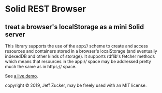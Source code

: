 # Solid REST Browser

## treat a browser's localStorage as a mini Solid server

This library supports the use of the app:// scheme to create and access resources and containers stored in a browser's localStorage (and eventually indexedDB and other kinds of storage).  It supports rdflib's fetcher methods which means that resources in the app:// space may be addressed pretty much the same as in https;// space. 

See [a live demo](https://jeff-zucker.github.io/solid-rest-browser/).

copyright &copy; 2019, Jeff Zucker, may be freely used with an MIT license.